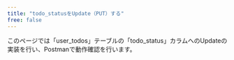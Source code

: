 ```yaml
---
title: "todo_statusをUpdate（PUT）する"
free: false
---
```


このページでは「user_todos」テーブルの「todo_status」カラムへのUpdateの実装を行い、Postmanで動作確認を行います。


